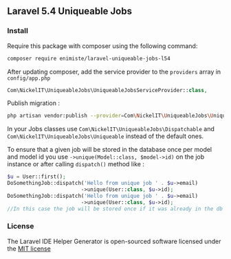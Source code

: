 ## Laravel 5.4 Uniqueable Jobs

### Install

Require this package with composer using the following command:

```bash
composer require enimiste/laravel-uniqueable-jobs-l54
```

After updating composer, add the service provider to the `providers` array in `config/app.php`

```php
Com\NickelIT\UniqueableJobs\UniqueableJobsServiceProvider::class,
```

Publish migration : 
```bash
php artisan vendor:publish --provider=Com\NickelIT\UniqueableJobs\UniqueableJobsServiceProvider
```

In your Jobs classes use `Com\NickelIT\UniqueableJobs\Dispatchable` and `Com\NickelIT\UniqueableJobs\Uniqueable` instead of the default ones.

To ensure that a given job will be stored in the database once per model and model id you use `->unique(Model::class, $model->id)` on the job instance or after calling `dispatch()` method like :
```php
$u = User::first();
DoSomethingJob::dispatch('Hello from unique job ' . $u->email)
                        ->unique(User::class, $u->id);
DoSomethingJob::dispatch('Hello from unique job ' . $u->email)
                        ->unique(User::class, $u->id);
//In this case the job will be stored once if it was already in the db
```

### License

The Laravel IDE Helper Generator is open-sourced software licensed under the [MIT license](http://opensource.org/licenses/MIT)

[link-packagist]: https://packagist.org/packages/enimiste/laravel-uniqueable-jobs
[link-author]: https://github.com/enimiste
[link-contributors]: ../../contributors
